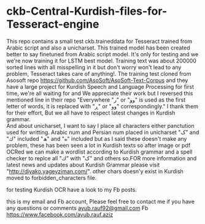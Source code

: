 # ckb-Central-Kurdish-files-for-Tesseract-engine
This repo contains a small test ckb.traineddata for Tesseract trained from Arabic script and also a unicharset.
This trained model has been created better to say finetuned from Arabic script model. It's only for testing and we we're now training it for LSTM best model.
Training text was about 200000 sorted lines with all misspelling in it but don't worry won't lead to any problem, Tesseract takes care of anything!. The training test cloned from Asosoft repo https://github.com/AsoSoft/AsoSoft-Text-Corpus and they have a large project for Kurdish Speech and Language Processing for first time, we're all waiting for and We appreciate their work but I reversed this mentioned line in their repo "Everywhere "ر" or "وو" is used as the first letter of words, it is replaced with "ڕ" or "وو" correspondingly." I thank them for their effort, But we all have to respect latest changes in Kurdish grammar.  
And about unicharset, I want to say I place all characters either panctution used for writting.
Arabic num and Persian num placed in unicharset
"ک" and "ك" included
"ھ" and "ه" included but as I said these doesn't make any problem, these has been seen a lot in Kurdish texts so after image or pdf OCRed we can make a wordlist according to Kurdish grammar and a spell checker to replce all "ك" with "ک" and others so.FOR more information and latest news and updates about Kurdish Grammar please visit "http://diyako.yageyziman.com/". 
other chars doesn'y exist in Kurdish moved to forbidden_characters file. 

for testing Kurdish OCR have a look to my Fb posts.


this is my email and Fb account, Please feel free to contact me if you have any questions or comments
ayub.rauf92@gmail.com 
Fb https://www.facebook.com/ayub.rauf.aziz
